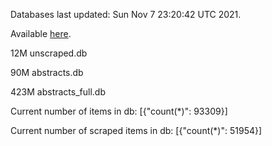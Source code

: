 Databases last updated: Sun Nov  7 23:20:42 UTC 2021. 

Available [here](https://github.com/cbeauhilton/ash-db/releases).

12M	unscraped.db

90M	abstracts.db

423M	abstracts_full.db

Current number of items in db:
[{"count(*)": 93309}]

Current number of scraped items in db:
[{"count(*)": 51954}]
